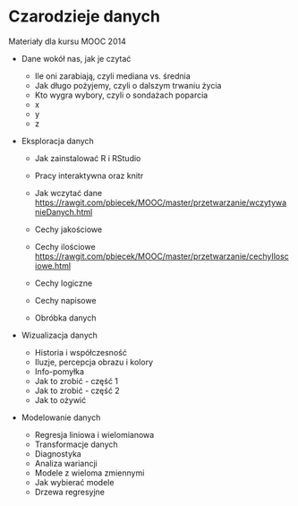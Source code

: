 Czarodzieje danych
==================

Materiały dla kursu MOOC 2014

+ Dane wokół nas, jak je czytać
  * Ile oni zarabiają, czyli mediana vs. średnia
  * Jak długo pożyjemy, czyli o dalszym trwaniu życia
  * Kto wygra wybory, czyli o sondażach poparcia
  * x
  * y
  * z 


+ Eksploracja danych
  * Jak zainstalować R i RStudio
  * Pracy interaktywna oraz knitr
  * Jak wczytać dane
  https://rawgit.com/pbiecek/MOOC/master/przetwarzanie/wczytywanieDanych.html

  * Cechy jakościowe
  * Cechy ilościowe
  https://rawgit.com/pbiecek/MOOC/master/przetwarzanie/cechyIlosciowe.html
  
  * Cechy logiczne
  * Cechy napisowe
  * Obróbka danych


+ Wizualizacja danych
  * Historia i współczesność
  * Iluzje, percepcja obrazu i kolory
  * Info-pomyłka
  * Jak to zrobić - część 1
  * Jak to zrobić - część 2
  * Jak to ożywić


+ Modelowanie danych
  * Regresja liniowa i wielomianowa
  * Transformacje danych
  * Diagnostyka
  * Analiza wariancji
  * Modele z wieloma zmiennymi
  * Jak wybierać modele
  * Drzewa regresyjne

